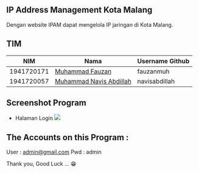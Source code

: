 ## IP Address Management Kota Malang 
Dengan website IPAM dapat mengelola IP jaringan di Kota Malang.

## TIM
|NIM	    |Nama				                |Username Github|
|-----------|-----------------------------------|---------------|
|1941720171 |[Muhammad Fauzan](https://github.com/fauzanmuh) |fauzanmuh |
|1941720057 |[Muhammad Navis Abdillah](https://github.com/navisabdillah) |navisabdillah |

## Screenshot Program
- Halaman Login
![](https://github.com/Almasyriqi/IPAM-MalangKota/raw/master/ss/login.PNG)

## The Accounts on this Program :
User : admin@gmail.com
Pwd : admin

Thank you, Good Luck ... 😁
